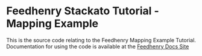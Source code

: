 Feedhenry Stackato Tutorial - Mapping Example
====================================
This is the source code relating to the Feedhenry Mapping Example Tutorial.
Documentation for using the code is available at the [Feedhenry Docs Site](http://docs.feedhenry.com/getting-started/training-labs/mapping-and-geo-location-tutorial/)
